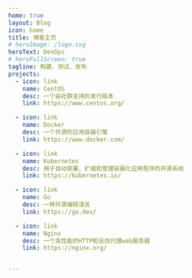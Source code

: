 ```yaml
---
home: true
layout: Blog
icon: home
title: 博客主页
# heroImage: /logo.svg
heroText: DevOps
# heroFullScreen: true
tagline: 构建、测试、发布
projects:
  - icon: link
    name: CentOS
    desc: 一个由社群支持的发行版本
    link: https://www.centos.org/

  - icon: link
    name: Docker
    desc: 一个开源的应用容器引擎
    link: https://www.docker.com/

  - icon: link
    name: Kubernetes
    desc: 用于自动部署、扩缩和管理容器化应用程序的开源系统
    link: https://kubernetes.io/

  - icon: link
    name: Go
    desc: 一种开源编程语言
    link: https://go.dev/

  - icon: link
    name: Nginx
    desc: 一个高性能的HTTP和反向代理web服务器
    link: https://nginx.org/


---
```



